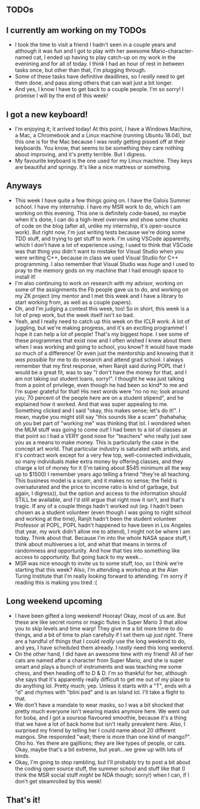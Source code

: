 ## TODOs

## I currently am working on my TODOs
- I took the time to visit a friend I hadn't seen in a couple years and although it was fun and I got to play with her awesome Mario-character-named cat, I
ended up having to play catch-up on my work in the evenining and for all of today. I think I had an hour of rest in between tasks once, but other than that,
I'm plugging through. 
- Some of these tasks have definitive deadlines, so I *really* need to get them done, and pass along others that can wait just a bit longer. 
- And yes, I know I have to get back to a couple people. I'm so sorry! I promise I will by the end of this week! 

## I got a new keyboard!
- I'm enjoying it; it arrived today! At this point, I have a Windows Machine, a Mac, a Chromebook and a Linux machine (running Ubuntu 18.04), but this one
is for the Mac because I was *really* getting pissed off at their keyboards. You know, that seems to be something they care nothing about improving, and it's
pretty terrible. But I digress.
- My favourite keyboard is the one used for my Linux machine. They keys are beautiful and springy. It's like a nice mattress or something.

## Anyways
- This week I have quite a few things going on. I have the Galois Summer school. I have my internship. I have my MSR work to do, which I am working on
this evening. This one is definitely code-based, so maybe when it's done, I can do a high-level overview and show some chunks of code on the blog (after all,
unlike my internship, it's open-source work). But right now, I'm just writing tests because we're doing some TDD stuff, and trying to get stuff to work.
I'm using VSCode apparently, which I don't have a lot of experience using; I used to think that VSCode was that thing you didn't want to mistake for Visual Studio
when you were writing C++, because in class we used Visual Studio for C++ programming. I also remember that Visual Studio was *huge* and I used to pray to the 
memory gods on my machine that I had enough space to install it!
- I'm also continuing to work on research with my advisor, working on some of the assignments the Fb people gave us to do, and working on my ZK project (my mentor
and I met this week and I have a library to start working from, as well as a couple papers).
- Oh, and I'm judging a contest this week, too! So in short, this week is a lot of prep work, but the week itself isn't *so* bad.
- Yeah, and I really need to catch up this week on the ICLR work. A lot of juggling, but we're making progress, and it's an exciting programme! I hope it 
can help a lot of people! That's my biggest hope. I see some of these programmes that exist now and I often wished I knew about them when I was working and 
going to school, you know? It would have made *so* much of a difference! Or even just the mentorship and knowing that it *was possible* for me to do research
and attend grad school. I always remember that my first response, when Ranjit said during POPL that I would be a great fit, was to say "I don't have the money
for that, and I am *not* taking out student loans, sorry!". I thought he was just talking from a point of privilege, even though he had been *so* kind* to me
and I'm super grateful for that! His next words were "no no no; look around you; 70 percent of the people here are on a student stipend", and he explained how
it worked. And that was super appealing to me. Something clicked and I said "okay, this makes sense; let's do it!". I mean, maybe you might still say "this sounds 
like a scam" (hahahaha; oh you bet part of "working me" was thinking that lol. I wondered when the MLM stuff was going to come out! I had been to a *lot* of classes at that point so I had a VERY good nose for "teachers" who really just saw you as a means to make money. This is particularly the case in the concept art world. That particular industry is saturated with artists, and it's contract work except for a very few top, well-connected individuals, so many individuals make extra money by offering classes, and they charge a lot of money for it (I'm taking about $545 minimum all the way up to $1500) I remember years ago telling a friend "they're all teaching. This business model is a scam, and it makes no sense; the field is oversaturated and the price to income ratio is kind of garbage, but again, I digress)), but the option and access to
the information should STILL be available, and I'd still argue that right now it isn't, and that's tragic. If any of a couple things hadn't worked out (eg. I hadn't
been chosen as a student volunteer (even though I was going to night school and working at the time), Ranjit hadn't been the student volunteer Professor at POPL, 
POPL hadn't happened to have been in Los Angeles that year, my work didn't allow me to attend), I might not be where I am today. Think about that.
Because I'm into the whole NASA space stuff, I think about multiverses a lot, and what that means in terms of randomness and opportunity. And how that ties into
something like access to opportunity. But going back to my week...
- MSR was nice enough to invite us to some stuff, too, so I think we're starting that this week? Also, I'm attending a workshop at the Alan Turing Institute
that I'm really looking forward to attending. I'm sorry if reading this is making you tired :(

## Long weekend upcoming
- I have been gifted a long weekend! Hooray! Okay, most of us are. But these are like secret rooms or magic flutes in Super Mario 3 that allow you to skip levels
and time warp! They give me a bit more time to do things, and a bit of time to plan carefully if I set them up *just right*. There are a handful of things that
I could *really* use the long weekend to do, and yes, I have scheduled them already. I *really* need this long weekend. 
- On the other hand, I did have an awesome time with my friend! All of her cats are named after a character from Super Mario, and she is super smart and plays
a bunch of instruments and was teaching me some chess, and then heading off to D & D. I'm so thankful for her, although she says that it's apparently really 
difficult to get me out of my place to do anything lol. Pretty much; yep. Unless it starts with a "T", ends wih a "d" and rhymes with "blini pad" and is an island
lol. I'll take a flight to that.
- We don't have a mandate to wear masks, so I was a bit shocked that pretty much everyone isn't wearing masks anymore here. We went out for boba, and I got a soursop
flavoured smoothie, because it's a thing that we have a lot of back home but isn't really prevalent here. Also, I surprised my friend by telling her I could name
about 20 different mangos. She responded "wait; there is more than one kind of mango?". Oho ho. Yes there are gajillions; they are like types of people, or cats.
Okay, maybe that's a bit extreme, but yeah...we grew up with lots of kinds. 
- Okay, I'm going to stop rambling, but I'll probably try to post a bit about the coding open source stuff, the summer school and stuff like that (I think the MSR
social stuff *might* be NDA though; sorry!) when I can, if I don't get steamrolled by this week!

## That's it!
